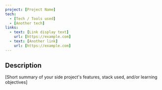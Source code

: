 ```yaml
---
project: [Project Name]
tech:
  - [Tech / Tools used]
  - [Another tech]
links:
  - text: [Link display text]
    url: [https://example.com]
  - text: [Another link]
    url: [https://example.com]
---
```


## Description

[Short summary of your side project's features, stack used, and/or learning objectives]